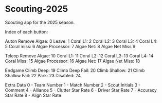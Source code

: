 # Scouting-2025
Scouting app for the 2025 season.


 
Index of each button: 

Auton
Remove Algae: 0
Leave: 1
Coral L1: 2
Coral L2: 3
Coral L3: 4
Coral L4: 5
Coral miss: 6
Algae Processor: 7
Algae Net: 8
Algae Net Miss 9


Teleop
Remove Algae: 10
Coral L1: 11
Coral L2: 12
Coral L3: 13
Coral L4: 14
Coral Miss: 15
Algae Processor: 16
Algae Net: 17
Algae Net Miss: 18


Endgame
Climb Deep: 19
Climb Deep Fail: 20
Climb Shallow: 21
Climb Shallow Fail: 22
Park: 23
Disabled: 24


Extra Data
0 - Team Number
1 - Match Number
2 - Scout Initials
3 - Comment
4 - Alliance
5 - Clutter Star Rate
6 - Driver Star Rate
7 - Accuracy Star Rate
8 - Align Star Rate
